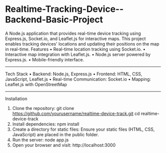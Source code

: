 # Realtime-Tracking-Device--Backend-Basic-Project
A Node.js application that provides real-time device tracking using Express.js, Socket.io, and Leaflet.js for interactive maps. This project enables tracking devices' locations and updating their positions on the map in real-time.
Features
•	Real-time location tracking using Socket.io.
•	Interactive map integration with Leaflet.js.
•	Node.js server powered by Express.js.
•	Mobile-friendly interface.
________________________________________
Tech Stack
•	Backend: Node.js, Express.js
•	Frontend: HTML, CSS, JavaScript, Leaflet.js
•	Real-time Communication: Socket.io
•	Mapping: Leaflet.js with OpenStreetMap
________________________________________
Installation
1.	Clone the repository:
    git clone https://github.com/yourusername/realtime-device-track.git
    cd realtime-device-track
3.	Install dependencies:
    npm install
4.	Create a directory for static files: Ensure your static files (HTML, CSS, JavaScript) are placed in the public folder.
5.	Run the server:
    node app.js
6.	Open your browser and visit:
    http://localhost:3000
